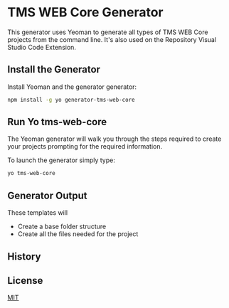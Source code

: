 # TMS WEB Core Generator

This generator uses Yeoman to generate all types of TMS WEB Core projects from the command line. It's also used on the Repository Visual Studio Code Extension.

## Install the Generator

Install Yeoman and the generator generator:

```bash
npm install -g yo generator-tms-web-core
```

## Run Yo tms-web-core
The Yeoman generator will walk you through the steps required to create your projects prompting for the required information.

To launch the generator simply type:

```bash
yo tms-web-core
```

## Generator Output

These templates will

* Create a base folder structure
* Create all the files needed for the project

## History

## License

[MIT](LICENSE)
